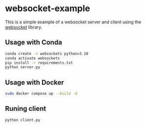# websocket-example

This is a simple example of a websocket server and client using the [websocket](https://websockets.readthedocs.io/en/stable/index.html) library.

## Usage with Conda

```bash
conda create -n websockets python=3.10
conda activate websockets
pip install -r requirements.txt
python server.py
```

## Usage with Docker

```bash
sudo docker compose up --build -d
```

## Runing client

```bash
python client.py
```
